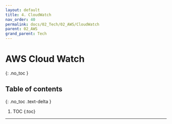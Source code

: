 ```yaml
---
layout: default
title: 4. CloudWatch
nav_order: 40
permalink: docs/02_Tech/02_AWS/CloudWatch
parent: 02_AWS
grand_parent: Tech
---
```


# AWS Cloud Watch
{: .no_toc }

## Table of contents
{: .no_toc .text-delta }

1. TOC
{:toc}

---